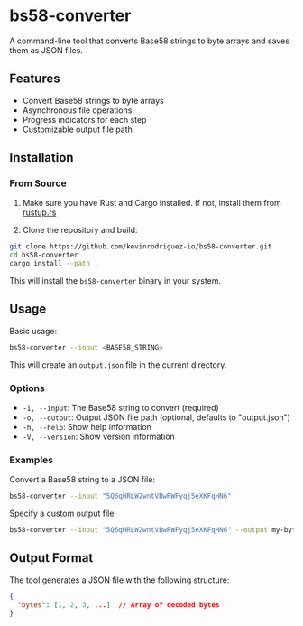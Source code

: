 # bs58-converter

A command-line tool that converts Base58 strings to byte arrays and saves them as JSON files.

## Features

- Convert Base58 strings to byte arrays
- Asynchronous file operations
- Progress indicators for each step
- Customizable output file path

## Installation

### From Source

1. Make sure you have Rust and Cargo installed. If not, install them from [rustup.rs](https://rustup.rs/)

2. Clone the repository and build:
```bash
git clone https://github.com/kevinrodriguez-io/bs58-converter.git
cd bs58-converter
cargo install --path .
```

This will install the `bs58-converter` binary in your system.

## Usage

Basic usage:
```bash
bs58-converter --input <BASE58_STRING>
```

This will create an `output.json` file in the current directory.

### Options

- `-i, --input`: The Base58 string to convert (required)
- `-o, --output`: Output JSON file path (optional, defaults to "output.json")
- `-h, --help`: Show help information
- `-V, --version`: Show version information

### Examples

Convert a Base58 string to a JSON file:
```bash
bs58-converter --input "5Q6qHRLW2wntVBwRWFyqj5eXKFqHN6"
```

Specify a custom output file:
```bash
bs58-converter --input "5Q6qHRLW2wntVBwRWFyqj5eXKFqHN6" --output my-bytes.json
```

## Output Format

The tool generates a JSON file with the following structure:
```json
{
  "bytes": [1, 2, 3, ...]  // Array of decoded bytes
} 